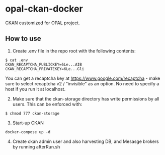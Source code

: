 # opal-ckan-docker
CKAN customized for OPAL project.

## How to use

1. Create .env file in the repo root with the following contents:
```
$ cat .env
CKAN_RECAPTCHA_PUBLICKEY=6Le...AIB
CKAN_RECAPTCHA_PRIVATEKEY=6Le...Gli
```

You can get a recaptcha key at https://www.google.com/recaptcha - make sure to select recaptcha v2 / "invisible" as an option. No need to specify a host if you run it at localhost.

2. Make sure that the ckan-storage directory has write permissions by all users. This can be enforced with:
```
$ chmod 777 ckan-storage
```

3. Start-up CKAN
```
docker-compose up -d
```

4. Create ckan admin user and also harvesting DB, and Mesasge brokers by running afterRun.sh

